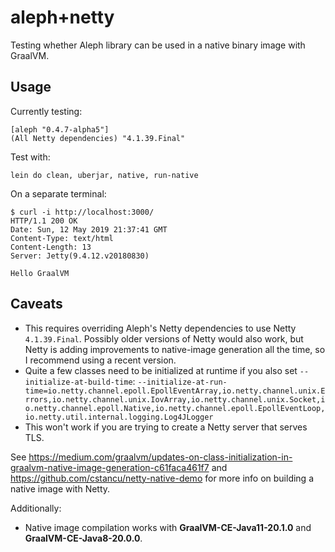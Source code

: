 # aleph+netty

Testing whether Aleph library can be used in a native binary image with GraalVM.

## Usage

Currently testing:

    [aleph "0.4.7-alpha5"]
    (All Netty dependencies) "4.1.39.Final"

Test with:

    lein do clean, uberjar, native, run-native

On a separate terminal:

``` text
$ curl -i http://localhost:3000/
HTTP/1.1 200 OK
Date: Sun, 12 May 2019 21:37:41 GMT
Content-Type: text/html
Content-Length: 13
Server: Jetty(9.4.12.v20180830)

Hello GraalVM
```

## Caveats

* This requires overriding Aleph's Netty dependencies to use Netty
  `4.1.39.Final`. Possibly older versions of Netty would also work,
  but Netty is adding improvements to native-image generation all the
  time, so I recommend using a recent version.
* Quite a few classes need to be initialized at runtime if you also
  set `--initialize-at-build-time`:
  `--initialize-at-run-time=io.netty.channel.epoll.EpollEventArray,io.netty.channel.unix.Errors,io.netty.channel.unix.IovArray,io.netty.channel.unix.Socket,io.netty.channel.epoll.Native,io.netty.channel.epoll.EpollEventLoop,io.netty.util.internal.logging.Log4JLogger`
* This won't work if you are trying to create a Netty server that
  serves TLS.

See https://medium.com/graalvm/updates-on-class-initialization-in-graalvm-native-image-generation-c61faca461f7
and https://github.com/cstancu/netty-native-demo for more info on
building a native image with Netty.

Additionally:

 - Native image compilation works with **GraalVM-CE-Java11-20.1.0** and **GraalVM-CE-Java8-20.0.0**.
